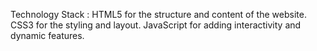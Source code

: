 Technology Stack :
HTML5 for the structure and content of the website.
CSS3 for the styling and layout.
JavaScript for adding interactivity and dynamic features.
